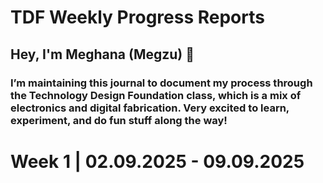 # TDF Weekly Progress Reports
## Hey, I'm Meghana (Megzu) 🌻
### I’m maintaining this journal to document my process through the Technology Design Foundation class, which is a mix of electronics and digital fabrication. Very excited to learn, experiment, and do fun stuff along the way!
# Week 1  | 02.09.2025 - 09.09.2025

